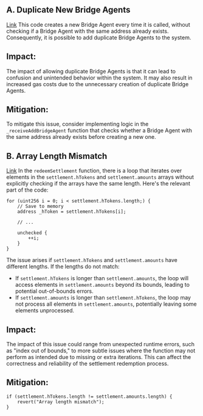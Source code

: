 ## A. Duplicate New Bridge Agents
[Link](https://github.com/code-423n4/2023-09-maia/blob/f5ba4de628836b2a29f9b5fff59499690008c463/src/ArbitrumCoreBranchRouter.sol#L126-L143)
This code creates a new Bridge Agent every time it is called, without checking if a Bridge Agent with the same address already exists. Consequently, it is possible to add duplicate Bridge Agents to the system.
## Impact:
The impact of allowing duplicate Bridge Agents is that it can lead to confusion and unintended behavior within the system. It may also result in increased gas costs due to the unnecessary creation of duplicate Bridge Agents.
## Mitigation:
To mitigate this issue, consider implementing logic in the `_receiveAddBridgeAgent` function that checks whether a Bridge Agent with the same address already exists before creating a new one. 
## B. Array Length Mismatch
[Link](https://github.com/code-423n4/2023-09-maia/blob/f5ba4de628836b2a29f9b5fff59499690008c463/src/RootBridgeAgent.sol#L318-L344)
In the `redeemSettlement` function, there is a loop that iterates over elements in the `settlement.hTokens` and `settlement.amounts` arrays without explicitly checking if the arrays have the same length. Here's the relevant part of the code:
```solidity
for (uint256 i = 0; i < settlement.hTokens.length;) {
    // Save to memory
    address _hToken = settlement.hTokens[i];

    // ...

    unchecked {
        ++i;
    }
}
```
The issue arises if `settlement.hTokens` and `settlement.amounts` have different lengths. If the lengths do not match:

- If `settlement.hTokens` is longer than `settlement.amounts`, the loop will access elements in `settlement.amounts` beyond its bounds, leading to potential out-of-bounds errors.
- If `settlement.amounts` is longer than `settlement.hTokens`, the loop may not process all elements in `settlement.amounts`, potentially leaving some elements unprocessed.
## Impact:
The impact of this issue could range from unexpected runtime errors, such as "index out of bounds," to more subtle issues where the function may not perform as intended due to missing or extra iterations. This can affect the correctness and reliability of the settlement redemption process.
## Mitigation:
```solidity
if (settlement.hTokens.length != settlement.amounts.length) {
    revert("Array length mismatch");
}
```